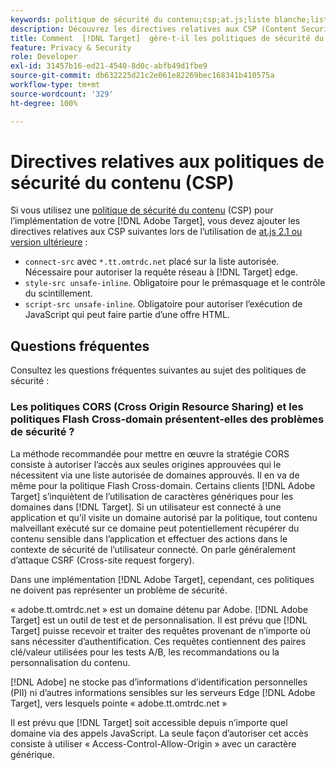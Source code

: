 ```yaml
---
keywords: politique de sécurité du contenu;csp;at.js;liste blanche;liste autorisée;scintillement;prémasque;prémasqué;prémasquant
description: Découvrez les directives relatives aux CSP (Content Security Policy, politique de sécurité du contenu) que vous devez ajouter lors de l’utilisation d’Adobe Target.
title: Comment  [!DNL Target]  gère-t-il les politiques de sécurité du contenu (CSP) ?
feature: Privacy & Security
role: Developer
exl-id: 31457b16-ed21-4540-8d0c-abfb49d1fbe9
source-git-commit: db632225d21c2e061e82269bec168341b410575a
workflow-type: tm+mt
source-wordcount: '329'
ht-degree: 100%

---
```


# Directives relatives aux politiques de sécurité du contenu (CSP)

Si vous utilisez une [politique de sécurité du contenu](https://fr.wikipedia.org/wiki/Content_Security_Policy) (CSP) pour l’implémentation de votre [!DNL Adobe Target], vous devez ajouter les directives relatives aux CSP suivantes lors de l’utilisation de [at.js 2.1 ou version ultérieure](/help/main/c-implementing-target/c-implementing-target-for-client-side-web/target-atjs-versions.md) :

* `connect-src` avec `*.tt.omtrdc.net` placé sur la liste autorisée. Nécessaire pour autoriser la requête réseau à [!DNL Target] edge.
* `style-src unsafe-inline`. Obligatoire pour le prémasquage et le contrôle du scintillement.
* `script-src unsafe-inline`.  Obligatoire pour autoriser l’exécution de JavaScript qui peut faire partie d’une offre HTML.

## Questions fréquentes

Consultez les questions fréquentes suivantes au sujet des politiques de sécurité :

### Les politiques CORS (Cross Origin Resource Sharing) et les politiques Flash Cross-domain présentent-elles des problèmes de sécurité ?

La méthode recommandée pour mettre en œuvre la stratégie CORS consiste à autoriser l’accès aux seules origines approuvées qui le nécessitent via une liste autorisée de domaines approuvés. Il en va de même pour la politique Flash Cross-domain. Certains clients [!DNL Adobe Target] s’inquiètent de l’utilisation de caractères génériques pour les domaines dans [!DNL Target]. Si un utilisateur est connecté à une application et qu’il visite un domaine autorisé par la politique, tout contenu malveillant exécuté sur ce domaine peut potentiellement récupérer du contenu sensible dans l’application et effectuer des actions dans le contexte de sécurité de l’utilisateur connecté. On parle généralement d’attaque CSRF (Cross-site request forgery).

Dans une implémentation [!DNL Adobe Target], cependant, ces politiques ne doivent pas représenter un problème de sécurité.

« adobe.tt.omtrdc.net » est un domaine détenu par Adobe. [!DNL Adobe Target] est un outil de test et de personnalisation. Il est prévu que [!DNL Target] puisse recevoir et traiter des requêtes provenant de n’importe où sans nécessiter d’authentification. Ces requêtes contiennent des paires clé/valeur utilisées pour les tests A/B, les recommandations ou la personnalisation du contenu.

[!DNL Adobe] ne stocke pas d’informations d’identification personnelles (PII) ni d’autres informations sensibles sur les serveurs Edge [!DNL Adobe Target], vers lesquels pointe « adobe.tt.omtrdc.net »

Il est prévu que [!DNL Target] soit accessible depuis n’importe quel domaine via des appels JavaScript. La seule façon d’autoriser cet accès consiste à utiliser « Access-Control-Allow-Origin » avec un caractère générique.
